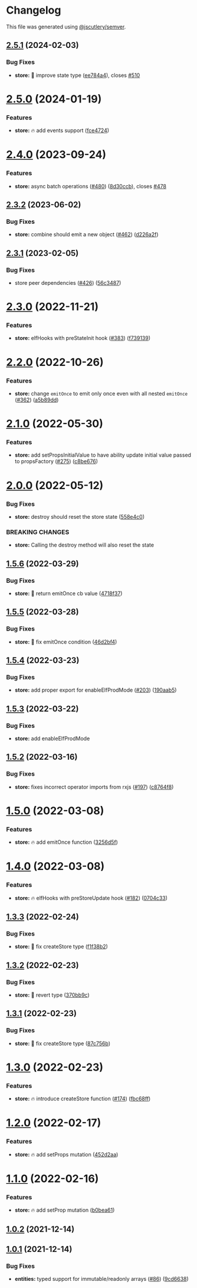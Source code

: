 # Changelog

This file was generated using [@jscutlery/semver](https://github.com/jscutlery/semver).

## [2.5.1](https://github-personal/ngneat/elf/compare/store-2.5.0...store-2.5.1) (2024-02-03)

### Bug Fixes

- **store:** 🐞 improve state type ([ee784a4](https://github-personal/ngneat/elf/commit/ee784a464970bef6d71ad4998dc34a5ecdb97126)), closes [#510](https://github-personal/ngneat/elf/issues/510)

# [2.5.0](https://github-personal/ngneat/elf/compare/store-2.4.0...store-2.5.0) (2024-01-19)

### Features

- **store:** 🔥 add events support ([fce4724](https://github-personal/ngneat/elf/commit/fce47245e72393d9354a4e431ab04db15a48c058))

# [2.4.0](https://github.com/ngneat/elf/compare/store-2.3.2...store-2.4.0) (2023-09-24)

### Features

- **store:** async batch operations ([#480](https://github.com/ngneat/elf/issues/480)) ([8d30ccb](https://github.com/ngneat/elf/commit/8d30ccb1be0ff9007be26a8b8c960cbce22a40be)), closes [#478](https://github.com/ngneat/elf/issues/478)

## [2.3.2](https://github-personal/ngneat/elf/compare/store-2.3.1...store-2.3.2) (2023-06-02)

### Bug Fixes

- **store:** combine should emit a new object ([#462](https://github-personal/ngneat/elf/issues/462)) ([d226a2f](https://github-personal/ngneat/elf/commit/d226a2f8d0823b9b1c130008b10bba34c7b9727c))

## [2.3.1](https://github-personal/ngneat/elf/compare/store-2.3.0...store-2.3.1) (2023-02-05)

### Bug Fixes

- store peer dependencies ([#426](https://github-personal/ngneat/elf/issues/426)) ([56c3487](https://github-personal/ngneat/elf/commit/56c3487fdee997bb63089ba37b10ddd37576891c))

# [2.3.0](https://github-personal/ngneat/elf/compare/store-2.2.0...store-2.3.0) (2022-11-21)

### Features

- **store:** elfHooks with preStateInit hook ([#383](https://github-personal/ngneat/elf/issues/383)) ([f739139](https://github-personal/ngneat/elf/commit/f73913942396a68163597d90436181f5d04b0307))

# [2.2.0](https://github.com/ngneat/elf/compare/store-2.1.0...store-2.2.0) (2022-10-26)

### Features

- **store:** change `emitOnce` to emit only once even with all nested `emitOnce` ([#362](https://github.com/ngneat/elf/issues/362)) ([a5b89dd](https://github.com/ngneat/elf/commit/a5b89ddbac3b4766d7dd5d3ab91a974bfd52b5a8))

# [2.1.0](https://github.com/ngneat/elf/compare/store-2.0.0...store-2.1.0) (2022-05-30)

### Features

- **store:** add setPropsInitialValue to have ability update initial value passed to propsFactory ([#275](https://github.com/ngneat/elf/issues/275)) ([c8be676](https://github.com/ngneat/elf/commit/c8be676dbf8418bb075630ef049f5c16c86bb1f5))

# [2.0.0](https://github.com/ngneat/elf/compare/store-1.5.6...store-2.0.0) (2022-05-12)

### Bug Fixes

- **store:** destroy should reset the store state ([558e4c0](https://github.com/ngneat/elf/commit/558e4c0e24b63ddfbe35162725d6c7bcc24d45a0))

### BREAKING CHANGES

- **store:** Calling the destroy method will also reset the state

## [1.5.6](https://github.com/ngneat/elf/compare/store-1.5.5...store-1.5.6) (2022-03-29)

### Bug Fixes

- **store:** 🐞 return emitOnce cb value ([4718f37](https://github.com/ngneat/elf/commit/4718f3766b0c89851b506301a9c6c1c4be52ddb9))

## [1.5.5](https://github.com/ngneat/elf/compare/store-1.5.4...store-1.5.5) (2022-03-28)

### Bug Fixes

- **store:** 🐞 fix emitOnce condition ([46d2bf4](https://github.com/ngneat/elf/commit/46d2bf4a7f284ae117783330ab44857a918fad1e))

## [1.5.4](https://github.com/ngneat/elf/compare/store-1.5.3...store-1.5.4) (2022-03-23)

### Bug Fixes

- **store:** add proper export for enableElfProdMode ([#203](https://github.com/ngneat/elf/issues/203)) ([190aab5](https://github.com/ngneat/elf/commit/190aab5df8cdabe4f39e6d7481fa596e35715a62))

## [1.5.3](https://github.com/ngneat/elf/compare/store-1.5.2...store-1.5.3) (2022-03-22)

### Bug Fixes

- **store:** add enableElfProdMode

## [1.5.2](https://github.com/ngneat/elf/compare/store-1.5.0...store-1.5.2) (2022-03-16)

### Bug Fixes

- **store:** fixes incorrect operator imports from rxjs ([#197](https://github.com/ngneat/elf/issues/197)) ([c8764f8](https://github.com/ngneat/elf/commit/c8764f8ae04bbe5aa89520f329461232d90f7d88))

# [1.5.0](https://github.com/ngneat/elf/compare/store-1.4.0...store-1.5.0) (2022-03-08)

### Features

- **store:** 🔥 add emitOnce function ([3256d5f](https://github.com/ngneat/elf/commit/3256d5fbd1603ded8365c01c518862b3b6d6f3bf))

# [1.4.0](https://github.com/ngneat/elf/compare/store-1.3.3...store-1.4.0) (2022-03-08)

### Features

- **store:** 🔥 elfHooks with preStoreUpdate hook ([#182](https://github.com/ngneat/elf/issues/182)) ([0704c33](https://github.com/ngneat/elf/commit/0704c3399c58008fa33702276943832a54d5dd49))

## [1.3.3](https://github.com/ngneat/elf/compare/store-1.3.2...store-1.3.3) (2022-02-24)

### Bug Fixes

- **store:** 🐞 fix createStore type ([f1f38b2](https://github.com/ngneat/elf/commit/f1f38b26157ca237c1cb60f67ce055bab627fef7))

## [1.3.2](https://github.com/ngneat/elf/compare/store-1.3.1...store-1.3.2) (2022-02-23)

### Bug Fixes

- **store:** 🐞 revert type ([370bb9c](https://github.com/ngneat/elf/commit/370bb9cfb33b98dd88058469297e070ddaf2f83d))

## [1.3.1](https://github.com/ngneat/elf/compare/store-1.3.0...store-1.3.1) (2022-02-23)

### Bug Fixes

- **store:** 🐞 fix createStore type ([87c756b](https://github.com/ngneat/elf/commit/87c756b79c47cc0d225f3bc4633ae50a3363ef9e))

# [1.3.0](https://github.com/ngneat/elf/compare/store-1.2.0...store-1.3.0) (2022-02-23)

### Features

- **store:** 🔥 introduce createStore function ([#174](https://github.com/ngneat/elf/issues/174)) ([fbc68ff](https://github.com/ngneat/elf/commit/fbc68ff1dd91190486a74dea9637ce34a47fb9ea))

# [1.2.0](https://github.com/ngneat/elf/compare/store-1.1.0...store-1.2.0) (2022-02-17)

### Features

- **store:** 🔥 add setProps mutation ([452d2aa](https://github.com/ngneat/elf/commit/452d2aa56df7097aff4b387eee97702b0b1c4f24))

# [1.1.0](https://github.com/ngneat/elf/compare/store-1.0.2...store-1.1.0) (2022-02-16)

### Features

- **store:** 🔥 add setProp mutation ([b0bea61](https://github.com/ngneat/elf/commit/b0bea61e67e476559a58ce35018460f8bfac68fb))

## [1.0.2](https://github.com/ngneat/elf/compare/store-1.0.1...store-1.0.2) (2021-12-14)

## [1.0.1](https://github.com/ngneat/elf/compare/store-1.0.0...store-1.0.1) (2021-12-14)

### Bug Fixes

- **entities:** typed support for immutable/readonly arrays ([#86](https://github.com/ngneat/elf/issues/86)) ([9cd6638](https://github.com/ngneat/elf/commit/9cd66381b7b9562eda10c52cd63bc19017ec8bbb))
